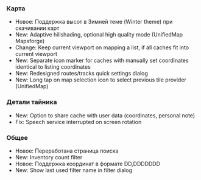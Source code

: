 ### Карта
- Новое: Поддержка высот в Зимней теме (Winter theme) при скачивании карт
- New: Adaptive hillshading, optional high quality mode (UnifiedMap Mapsforge)
- Change: Keep current viewport on mapping a list, if all caches fit into current viewport
- New: Separate icon marker for caches with manually set coordinates identical to listing coordinates
- New: Redesigned routes/tracks quick settings dialog
- New: Long tap on map selection icon to select previous tile provider (UnifiedMap)

### Детали тайника
- New: Option to share cache with user data (coordinates, personal note)
- Fix: Speech service interrupted on screen rotation

### Общее
- Новое: Переработана страница поиска
- New: Inventory count filter
- Новое: Поддержка координат в формате DD,DDDDDDD
- New: Show last used filter name in filter dialog
